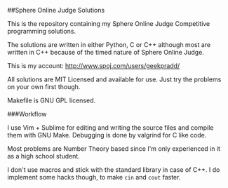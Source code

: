 ##Sphere Online Judge Solutions

This is the repository containing my Sphere Online Judge Competitive programming solutions.

The solutions are written in either Python, C or C++ although most are written in C++ because of the timed nature of Sphere Online Judge.

This is my account: http://www.spoj.com/users/geekpradd/

All solutions are MIT Licensed and available for use. Just try the problems on your own first though.

Makefile is GNU GPL licensed.

###Workflow

I use Vim + Sublime for editing and writing the source files and compile them with GNU Make. Debugging is done by valgrind for C like code. 

Most problems are Number Theory based since I'm only experienced in it as a high school student.

I don't use macros and stick with the standard library in case of C++. I do implement some hacks though, to make `cin` and `cout` faster. 



